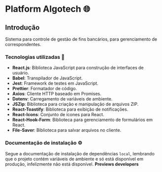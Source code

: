 # Platform Algotech 🌐

## Introdução
Sistema para controle de gestão de fins bancários, para gerenciamento de correspondentes.

### Tecnologias utilizadas 🚀
- **React.js**: Biblioteca JavaScript para construção de interfaces de usuário.
- **Babel**: Transpilador de JavaScript.
- **Jest**: Framework de testes em JavaScript.
- **Prettier**: Formatador de código.
- **Axios**: Cliente HTTP baseado em Promises.
- **Dotenv**: Carregamento de variáveis de ambiente.
- **JSZip**: Biblioteca para criação e manipulação de arquivos ZIP.
- **React-Toastify**: Biblioteca para exibição de notificações.
- **React-Icons**: Conjunto de ícones para React.
- **React-Hook-Form**: Biblioteca para gerenciamento de formulários em React.
- **File-Saver**: Biblioteca para salvar arquivos no cliente.

### Documentação de instalação ⚙️
Segue a documentação de instalação de dependências `local`, lembrando que o projeto contém variáveis de ambiente e só está disponível em produção, infelizmente não está disponível.
<a herf=".algotech/previews-md-developers.md"><strong>Previews developers</strong></a>
